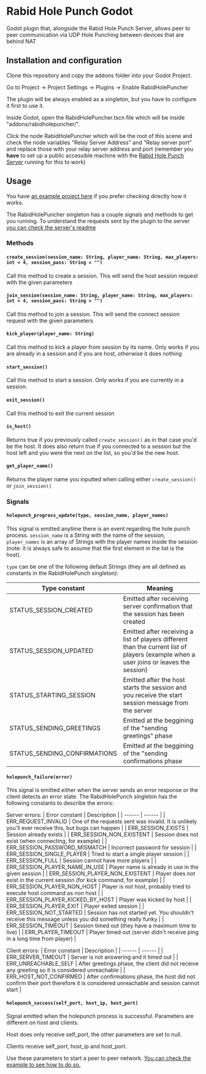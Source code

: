 # Rabid Hole Punch Godot

Godot plugin that, alongside the Rabid Hole Punch Server, allows peer to peer communication via UDP Hole Punching between devices that are behind NAT

## Installation and configuration

Clone this repository and copy the addons folder into your Godot Project.

Go to Project -> Project Settings -> Plugins -> Enable RabidHolePuncher

The plugin will be always enabled as a singleton, but you have to configure it first to use it.

Inside Godot, open the RabidHolePuncher.tscn file which will be inside "addons/rabidholepuncher/".

Click the node RabidHolePuncher which will be the root of this scene and check the node variables "Relay Server Address" and "Relay server port" and replace those with your relay server address and port (remember you **have** to set up a public accessible machine with the [Rabid Hole Punch Server](https://gitlab.com/RabidTunes/rabid-hole-punch-server) running for this to work)

## Usage

You have [an example project here](https://gitlab.com/RabidTunes/rabid-hole-punch-example) if you prefer checking directly how it works.

The RabidHolePuncher singleton has a couple signals and methods to get you running. To understand the requests sent by the plugin to the server [you can check the server's readme](https://gitlab.com/RabidTunes/rabid-hole-punch-server/-/blob/main/README.md)

### Methods

#### `create_session(session_name: String, player_name: String, max_players: int = 4, session_pass: String = "")`

Call this method to create a session. This will send the host session request with the given parameters


#### `join_session(session_name: String, player_name: String, max_players: int = 4, session_pass: String = "")`

Call this method to join a session. This will send the connect session request with the given parameters


#### `kick_player(player_name: String)`

Call this method to kick a player from session by its name. Only works if you are already in a session and if you are host, otherwise it does nothing


#### `start_session()`

Call this method to start a session. Only works if you are currently in a session.


#### `exit_session()`

Call this method to exit the current session


#### `is_host()`

Returns true if you previously called `create_session()` as in that case you'd be the host. It does also return true if you connected to a session but the host left and you were the next on the list, so you'd be the new host.

#### `get_player_name()`

Returns the player name you inputted when calling either `create_session()` or `join_session()`

### Signals

#### `holepunch_progress_update(type, session_name, player_names)`

This signal is emitted anytime there is an event regarding the hole punch process. `session_name` is a String with the name of the session, `player_names` is an array of Strings with the player names inside the session (note: it is always safe to assume that the first element in the list is the host).

`type` can be one of the following default Strings (they are all defined as constants in the RabidHolePunch singleton):

| Type constant | Meaning |
| ------ | ------ |
| STATUS_SESSION_CREATED | Emitted after receiving server confirmation that the session has been created |
| STATUS_SESSION_UPDATED | Emitted after receiving a list of players different than the current list of players (example when a user joins or leaves the session) |
| STATUS_STARTING_SESSION | Emitted after the host starts the session and you receive the start session message from the server |
| STATUS_SENDING_GREETINGS | Emitted at the beggining of the "sending greetings" phase |
| STATUS_SENDING_CONFIRMATIONS | Emitted at the beggining of the "sending confirmations phase |

#### `holepunch_failure(error)`

This signal is emitted either when the server sends an error response or the client detects an error state. The RabidHolePunch singleton has the following constants to describe the errors:

Server errors:
| Error constant | Description |
| ------ | ------ |
| ERR_REQUEST_INVALID | One of the requests sent was invalid. It is unlikely you'll ever receive this, but bugs can happen |
| ERR_SESSION_EXISTS | Session already exists |
| ERR_SESSION_NON_EXISTENT | Session does not exist (when connecting, for example) |
| ERR_SESSION_PASSWORD_MISMATCH | Incorrect password for session |
| ERR_SESSION_SINGLE_PLAYER | Tried to start a single player session |
| ERR_SESSION_FULL | Session cannot have more players |
| ERR_SESSION_PLAYER_NAME_IN_USE | Player name is already in use in the given session |
| ERR_SESSION_PLAYER_NON_EXISTENT | Player does not exist in the current session (for kick command, for example) |
| ERR_SESSION_PLAYER_NON_HOST | Player is not host, probably tried to execute host command as non host |
| ERR_SESSION_PLAYER_KICKED_BY_HOST | Player was kicked by host |
| ERR_SESSION_PLAYER_EXIT | Player exited session |
| ERR_SESSION_NOT_STARTED | Session has not started yet. You shouldn't receive this message unless you did something really funky |
| ERR_SESSION_TIMEOUT | Session timed out (they have a maximum time to live) |
| ERR_PLAYER_TIMEOUT | Player timed out (server didn't receive ping in a long time from player) |

Client errors:
| Error constant | Description |
| ------ | ------ |
| ERR_SERVER_TIMEOUT | Server is not answering and it timed out |
| ERR_UNREACHABLE_SELF | After greetings phase, the client did not receive any greeting so it is considered unreachable |
| ERR_HOST_NOT_CONFIRMED | After confirmations phase, the host did not confirm their port therefore it is considered unreachable and session cannot start |


#### `holepunch_success(self_port, host_ip, host_port)`

Signal emitted when the holepunch process is successful. Parameters are different on host and clients.

Host does only receive self_port, the other parameters are set to null.

Clients receive self_port, host_ip and host_port.

Use these parameters to start a peer to peer network. [You can check the example to see how to do so.](https://gitlab.com/RabidTunes/rabid-hole-punch-example)


